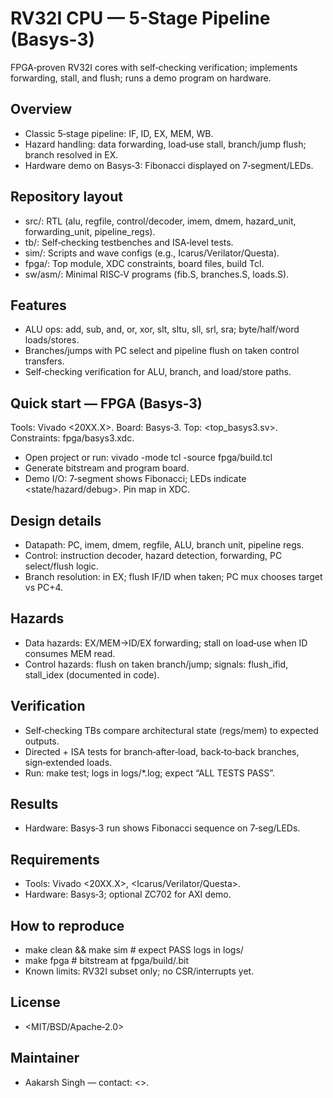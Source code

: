 

# RV32I CPU —  5-Stage Pipeline (Basys-3)

FPGA‑proven RV32I cores with self‑checking verification; implements forwarding, stall, and flush; runs a demo program on hardware.

## Overview
- Classic 5‑stage pipeline: IF, ID, EX, MEM, WB.
- Hazard handling: data forwarding, load‑use stall, branch/jump flush; branch resolved in EX.
- Hardware demo on Basys‑3: Fibonacci displayed on 7‑segment/LEDs.

## Repository layout
- src/: RTL (alu, regfile, control/decoder, imem, dmem, hazard_unit, forwarding_unit, pipeline_regs).
- tb/: Self‑checking testbenches and ISA‑level tests.
- sim/: Scripts and wave configs (e.g., Icarus/Verilator/Questa).
- fpga/: Top module, XDC constraints, board files, build Tcl.
- sw/asm/: Minimal RISC‑V programs (fib.S, branches.S, loads.S).

## Features
- ALU ops: add, sub, and, or, xor, slt, sltu, sll, srl, sra; byte/half/word loads/stores.
- Branches/jumps with PC select and pipeline flush on taken control transfers.
- Self‑checking verification for ALU, branch, and load/store paths.

## Quick start — FPGA (Basys‑3)
Tools: Vivado <20XX.X>. Board: Basys‑3. Top: <top_basys3.sv>. Constraints: fpga/basys3.xdc.
- Open project or run: vivado -mode tcl -source fpga/build.tcl
- Generate bitstream and program board.
- Demo I/O: 7‑segment shows Fibonacci; LEDs indicate <state/hazard/debug>. Pin map in XDC.

## Design details
- Datapath: PC, imem, dmem, regfile, ALU, branch unit, pipeline regs.
- Control: instruction decoder, hazard detection, forwarding, PC select/flush logic.
- Branch resolution: in EX; flush IF/ID when taken; PC mux chooses target vs PC+4.

## Hazards
- Data hazards: EX/MEM→ID/EX forwarding; stall on load‑use when ID consumes MEM read.
- Control hazards: flush on taken branch/jump; signals: flush_ifid, stall_idex (documented in code).

## Verification
- Self‑checking TBs compare architectural state (regs/mem) to expected outputs.
- Directed + ISA tests for branch‑after‑load, back‑to‑back branches, sign‑extended loads.
- Run: make test; logs in logs/*.log; expect “ALL TESTS PASS”.

## Results
- Hardware: Basys‑3 run shows Fibonacci sequence on 7‑seg/LEDs.

## Requirements
- Tools: Vivado <20XX.X>, <Icarus/Verilator/Questa>.
- Hardware: Basys‑3; optional ZC702 for AXI demo.

## How to reproduce
- make clean && make sim  # expect PASS logs in logs/
- make fpga               # bitstream at fpga/build/<top>.bit
- Known limits: RV32I subset only; no CSR/interrupts yet.

## License
- <MIT/BSD/Apache‑2.0>

## Maintainer
- Aakarsh Singh — contact: <>.


